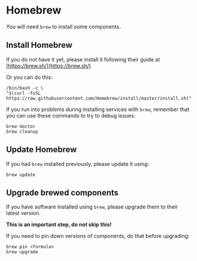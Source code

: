 # Homebrew
You will need `brew` to install some components.

## Install Homebrew
If you do not have it yet, please install it following their guide at [https://brew.sh/](https://brew.sh/)

Or you can do this:

    /bin/bash -c \
    "$(curl -fsSL https://raw.githubusercontent.com/Homebrew/install/master/install.sh)"

If you run into problems during installing services with `brew`, remember that you can use these commands to try to debug issues:

    brew doctor
    brew cleanup

## Update Homebrew
If you had `brew` installed previously, please update it using:

    brew update

## Upgrade brewed components
If you have software installed using `brew`, please upgrade them to their latest version.

**This is an important step, do not skip this!**

If you need to pin down versions of components, do that before upgrading:

    brew pin <formula>
    brew upgrade 